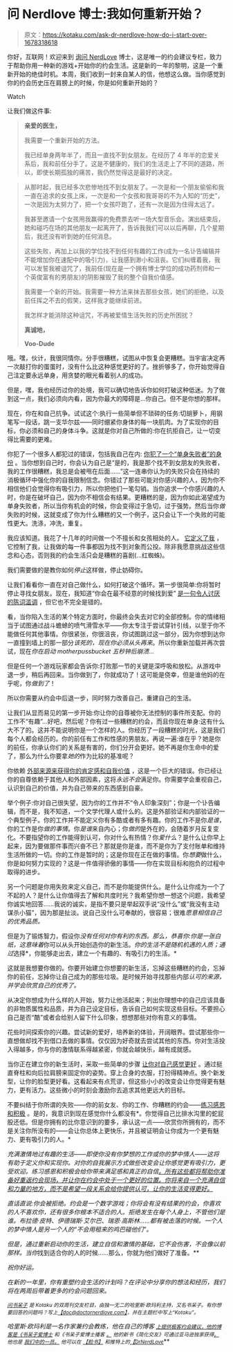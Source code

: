 # 问 Nerdlove 博士:我如何重新开始？

> 原文：<https://kotaku.com/ask-dr-nerdlove-how-do-i-start-over-1678318618>

你好，互联网！欢迎来到 [询问 NerdLove](http://kotaku.com/askdrnerdlove) 博士，这是唯一的约会建议专栏，致力于帮助你用一种新的游戏+开始你的约会生活。这是新的一年的黎明，这是一个重新开始的绝佳时机。本周，我们收到一封来自某人的信，他想这么做。当你感觉到你的约会历史压在肩膀上的时候，你是如何重新开始的？

Watch

让我们做这件事:

> **亲爱的医生，**
> 
> 我需要一个重新开始的方法。
> 
> 我已经单身两年半了，而且一直找不到女朋友。在经历了 4 年半的恋爱关系后，我和前任分手了。这是不健康的，我们的生活走上了不同的道路，所以，即使长期孤独的痛苦，我仍然觉得这是最好的决定。

> 从那时起，我已经多次悲惨地找不到女朋友了。一次是和一个朋友偷偷和我一直在追求的女孩上床，一次是和一个女孩和我哥哥的不为人知的“历史”，一次是因为太努力了，把一个女孩吓跑了，还有一次是因为住得太远了。
> 
> 我甚至邀请一个女孩用我赢得的免费票去听一场大型音乐会。演出结束后，她和碰巧在场的其他朋友一起离开了，告诉我我们可以以后再聊，几个星期后，我还没有听到她的任何消息。
> 
> 这些失败，再加上以我的学位找不到任何有趣的工作(成为一名讣告编辑并不能增加你在速配中的吸引力)，让我感到渺小和沮丧。它们纠缠着我，我可以发誓我被诅咒了，我前任(现在是一个拥有博士学位的成功药剂师和一个英俊富有的男朋友)的阴影摧毁了我的整个自我价值感。
> 
> 我需要一个新的开始。我需要一种方法来抹去那些女孩，她们的拒绝，以及前任挥之不去的假笑，这样我才能继续前进。
> 
> 我怎样才能消除这种诅咒，不再被爱情生活失败的历史所困扰？
> 
> **真诚地，**
> 
> **Voo-Dude**

哦。嘿，伙计，我很同情你。分手很糟糕，试图从中恢复会更糟糕。当宇宙决定再一次敲打你的蛋蛋时，没有什么比这种感觉更好的了。挫折够多了，你开始觉得自己注定要永远单身，用贪婪的眼光看着别人的成功。

但是，嘿，我也经历过你的处境，我可以确切地告诉你如何打破这种低迷。为了做到这一点，我们必须向内看，因为你最大的障碍是…你自己。但不是你想的那样。

现在，你在和自己抗争。试试这个:执行一些简单但不琐碎的任务:切胡萝卜，用钢笔写一段话，跳一支华尔兹——同时绷紧你身体的每一块肌肉。为了实现你的目标，你必须和自己的身体斗争。这就是你对自己所做的:你在抗拒自己，让一切变得比需要的更难。

你犯了一个很多人都犯过的错误，包括我自己在内: [你犯了一个“单身失败者”的身份](http://www.doctornerdlove.com/2013/06/power-of-identity/) 。当你想到自己时，你会认为自己是“是的，我是那个找不到女朋友的失败者，我的工作很糟糕，我总是会被甩在后面……”这一连串你认为的失败只会在持续的消极循环中强化你的自我限制信念。你错过了那些可能对你感兴趣的人，因为你不相信他们会觉得你有吸引力，所以你把他们一笔勾销。当你追求一个你感兴趣的人时，你是在破坏自己，因为你不相信会有结果。更糟糕的是，因为你如此渴望成为单身失败者，所以当你有机会的时候，你会变得过于急切，过于强势。然后当你*做*失败的时候，这就变成了你为什么糟糕的又一个例子，这只会让下一个失败的可能性更大。洗涤，冲洗，重复。

我应该知道。我花了十几年的时间做一个不擅长和女孩相处的人。 [它定义了我](http://www.doctornerdlove.com/2012/01/identity-labels-future/) ，它控制了我，让我做的每一件事都因为找不到对象而公投。除非我愿意挑战这些信念和心态，否则我的约会生活只会是糟糕的喜剧(...红蜘蛛)。

我们需要做的是教你如何*停止*这样做，停止妨碍你。

让我们看看你一直在对自己做什么，如何打破这个循环。第一步很简单:你将暂时停止寻找女朋友。现在，我知道“你会在最不经意的时候找到爱” [是一句令人讨厌的陈词滥调](http://www.doctornerdlove.com/2012/12/worst-dating-advice/) ，但它也不完全是错的。

看，当你陷入生活的某个特定方面时，你最终会失去对它的全部控制。你的情绪相当于试图通过战斗蟾蜍的喷气滑雪水平——你太专注于尝试穿针引线，以至于你不能做任何其他事情。你很紧张，你很沮丧，你试图跳过这一部分，因为你想到达你一直撞到墙上的那一部分*该死的，现在你必须从头再来*。所以你重新加载并再次尝试，现在*你在启动 motherpussbucket 五秒钟后崩溃…*

但是任何一个游戏玩家都会告诉你:打败那一节的关键是深呼吸和放松。从游戏中退一步，稍后再回来。当你做到了，你就成功了！这可能是侥幸，但是谁他妈的在乎呢，你*做到了*！

所以你需要从约会中后退一步，同时努力改善自己，重建自己的生活。

让我们从显而易见的第一步开始:你让你的自尊被你无法控制的事件所支配。你的工作不“有趣”...好吧，然后呢？你有过一些糟糕的约会，而且你现在单身:这有什么大不了的。这并不能说明你是一个怎样的人。你经历了一段糟糕的时光，这是我们每个人都会经历的。你的前任有工作和性感的男朋友。再说一遍:谁在乎？她是你的前任，你承认你们的关系是有害的，你们分开会更好。她不再是你生命中的爱了，那么为什么你要拿*她的*作为比较的基准呢？

你依赖 [外部来源来获得你的肯定感和自我价值](http://www.doctornerdlove.com/2013/12/validation/) ，这是一个巨大的错误。你已经让你的自尊依赖于其他人和外部因素，这将*永远不会*满足你。你需要学会重视自己，认识到自己的价值，并为自己带来的东西感到自豪。

举个例子:你对自己很失望，因为你的工作并不“令人印象深刻”；你是一个讣告编辑，而不是，我不知道，一个文学代理人或什么的。这是外部验证和内部验证的一个典型例子。你的工作并不能定义你有多酷或者有多有趣。你的工作不是你*是谁*，你的工作是你*做的事情*。你*是谁*来自内心；你*做的*是外在的，会随着岁月反复变化。不要指望你的工作能得到认可，你对什么有热情？你*爱什么*？是什么让你早上起来，因为要做那件事而兴奋不已？那就是你是谁，而不是你为了支付账单和维持生活所做的一切。你的工作是暂时的；这是你现在正在做的事情。你*想要*做什么，你是如何努力实现的？这是一件值得骄傲的事情——你在实现目标和抱负的过程中取得的进步。

另一个问题是你用失败来定义自己，而不是你能提供什么。是什么让你成为一个了不起的人？是什么让你值得去了解和共度时光？我希望你想一想这个问题，我希望你诚实地回答……我说的诚实，是指不要只是举起双手说“没什么”或“我没有主动谋杀小猫”，因为那是扯淡。说自己没什么可奉献的，很容易；很难*愿意相信自己的优秀品质。*

但是为了锻炼智力，假设你*没有任何对你有利的东西。那么，恭喜你:你是一张白纸，这意味着*你可以从头开始创造你的新生活。*你的生活不是随机机遇的人质；通过*选择*，你能够走出去，建立一个有趣的、有吸引力的生活。*

这就是我想要你做的。你要开始建立你想要的新生活，忘掉这些糟糕的约会，忘掉你的前任，忘掉你让自己成为的那些垃圾。是时候开始寻找那些内部*认可的来源，并学会欣赏自己的优秀了。*

从决定你想成为什么样的人开始，努力让他活起来；列出你理想中的自己应该具备的非物质属性和品质，并为自己设定目标，告诉自己如何实现这些目标。不要担心自己是否“酷”或者会给别人留下什么印象，想想那些对你有意义的事情。

花些时间探索你的兴趣。尝试新的爱好，培养新的体验，开阔眼界。尝试那些你一直想做却找不到借口去做的事情。仅仅因为好奇就去尝试其他的东西。你对生活投入得越多，你与你的激情联系得越紧密，你就会越快乐，越有成就感。

当你正在建立你的新生活时，采取一些简单的步骤 [让你对自己感觉更好](http://www.doctornerdlove.com/2013/03/leveling-up-be-attractive-5-easy-steps/) 。通过挺直脊柱和向后拉肩膀来固定你的姿势。穿上合身的衣服，打扮得精神点。换个新发型，让你的脸型更好看。这看起来有点荒谬，但这些小小的改变会让你觉得更有魅力，更有活力。这些微小的时刻会激励你去追求其他更远大的目标。

不要纠结于你所谓的失败——你的前女友、你的工作、你糟糕的约会——[练习感恩和积极](http://www.doctornerdlove.com/2013/11/five-simple-ways-make-life-better/) 。是的，我意识到现在感觉你什么都没有*。你觉得自己比排水沟里的蛇屁股还低。但是你拥有的比你意识到的要多，承认这一点——欣赏你所拥有的，而不是关注你所没有的——会让你总体上更快乐，并且被证明会让你成为一个更有魅力、更有吸引力的人。*

*充满激情地过有趣的生活——即使你没有你梦想的工作或你的梦中情人——这将有助于定义你和实现你。对你的自我展示方式做些改变会让你感觉更有吸引力，更受欢迎。练习感恩和积极会给你带来满足感和真正的自信[。所有这些都将帮助你准备好重返约会现场，并让你在约会中处于一个更好的位置。你将来自一个充满自信和力量的地方，而不是希望一段关系会给你提供认可，让你的生活变得更好。](http://www.doctornerdlove.com/2014/03/find-true-confidence/)*

*直话直说:你会被拒绝。约会是一个数字游戏；你将会有没有结果的约会，你喜欢的人不喜欢你，还有很多你根本不适合的人。拒绝发生在每个人身上，不管他们是谁。布拉德·皮特、伊德瑞斯·艾尔巴、瑞恩·高斯林……都有被击落的时候。一个人的梦中情人是另一个人的“不会用租来的鸡巴碰他们”。*

*但是，通过重新启动你的生活，建立自信和激情的基础，它不会伤害，不会像以前那样。当你*找到适合你的人的时候……那么，你就为他们做好了准备。**

*祝你好运。*

*在新的一年里，你有重塑约会生活的计划吗？在评论中分享你的想法和经历，我们将在两周后带着更多的约会问题回来。*

*[<small>问书呆子</small>](http://kotaku.com/askdrnerdlove) <small>是 *Kotaku* 的双周刊交友栏目，由独一无二的哈里斯·欧玛利主持，又名书呆子。有你想要回答的问题吗？写上</small>[<small>【doc@doctornerdlove.com】</small>](mailto:doc@doctornerdlove.com)<small>，并在主题栏中写上“Kotaku”。</small>*

*哈里斯·欧玛利是一名作家兼约会教练，他在自己的博客 [<small>*上提供极客约会建议，他的博客是《书呆子爱博士*</small>](http://www.doctornerdlove.com/) <small>*和《书呆子爱博士播客*</small> [<small>*。*</small>](https://kotaku.com/ask-dr-nerdlove-do-women-have-it-easier-in-dating-1596566465) <small>*他的新书《简化交友》可通过亚马逊独家获得*</small>[<small></small>](http://bit.ly/simplifieddating)*[<small>*。*</small>](http://kotaku.com/ask-dr-nerdlove-is-my-relationship-doomed-1666849587) <small>*他也是*</small> [<small>*我们中的一员*</small>](http://oneofus.net/)[<small>*。*</small>](http://kotaku.com/ask-dr-nerdlove-should-i-pretend-to-be-dumb-in-order-1625185712) <small>*他可以在*</small> [<small>*【脸书】*</small>](http://facebook.com/DrNerdLove) <small>*和推特上的*</small>[<small>*【DrNerdLove*</small>](http://twitter.com/DrNerdLove)**